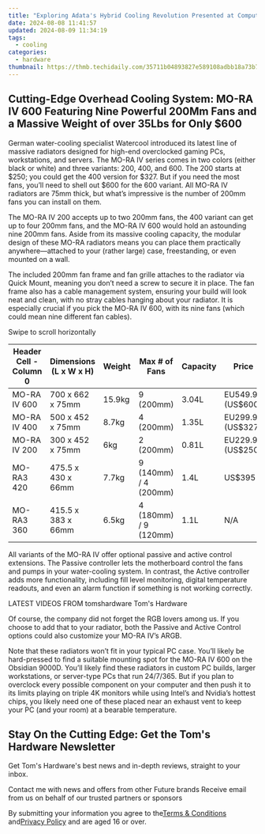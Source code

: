 ```yaml
---
title: "Exploring Adata's Hybrid Cooling Revolution Presented at Computex: Get Ready for Upcoming Powerful PSUs and Cutting-Edge PCIe SSD Technology"
date: 2024-08-08 11:41:57
updated: 2024-08-09 11:34:19
tags:
  - cooling
categories:
  - hardware
thumbnail: https://thmb.techidaily.com/35711b04893827e589108adbb18a73b7e3ecd093c90f2ad47957b85620005c06.png
---
```


## Cutting-Edge Overhead Cooling System: MO-RA IV 600 Featuring Nine Powerful 200Mm Fans and a Massive Weight of over 35Lbs for Only $600

German water-cooling specialist Watercool introduced its latest line of massive radiators designed for high-end overclocked gaming PCs, workstations, and servers. The MO-RA IV series comes in two colors (either black or white) and three variants: 200, 400, and 600\. The 200 starts at $250; you could get the 400 version for $327\. But if you need the most fans, you’ll need to shell out $600 for the 600 variant. All MO-RA IV radiators are 75mm thick, but what’s impressive is the number of 200mm fans you can install on them.

 The MO-RA IV 200 accepts up to two 200mm fans, the 400 variant can get up to four 200mm fans, and the MO-RA IV 600 would hold an astounding nine 200mm fans. Aside from its massive cooling capacity, the modular design of these MO-RA radiators means you can place them practically anywhere—attached to your (rather large) case, freestanding, or even mounted on a wall.

 The included 200mm fan frame and fan grille attaches to the radiator via Quick Mount, meaning you don’t need a screw to secure it in place. The fan frame also has a cable management system, ensuring your build will look neat and clean, with no stray cables hanging about your radiator. It is especially crucial if you pick the MO-RA IV 600, with its nine fans (which could mean nine different fan cables).

 Swipe to scroll horizontally

| Header Cell - Column 0 | Dimensions (L x W x H) | Weight | Max # of Fans         | Capacity | Price             |
| ---------------------- | ---------------------- | ------ | --------------------- | -------- | ----------------- |
| MO-RA IV 600           | 700 x 662 x 75mm       | 15.9kg | 9 (200mm)             | 3.04L    | EU549.95 (US$600) |
| MO-RA IV 400           | 500 x 452 x 75mm       | 8.7kg  | 4 (200mm)             | 1.35L    | EU299.95 (US$327) |
| MO-RA IV 200           | 300 x 452 x 75mm       | 6kg    | 2 (200mm)             | 0.81L    | EU229.95 (US$250) |
| MO-RA3 420             | 475.5 x 430 x 66mm     | 7.7kg  | 9 (140mm) / 4 (200mm) | 1.4L     | US$395            |
| MO-RA3 360             | 415.5 x 383 x 66mm     | 6.5kg  | 4 (180mm) / 9 (120mm) | 1.1L     | N/A               |

 All variants of the MO-RA IV offer optional passive and active control extensions. The Passive controller lets the motherboard control the fans and pumps in your water-cooling system. In contrast, the Active controller adds more functionality, including fill level monitoring, digital temperature readouts, and even an alarm function if something is not working correctly.

 LATEST VIDEOS FROM tomshardware Tom's Hardware

 Of course, the company did not forget the RGB lovers among us. If you choose to add that to your radiator, both the Passive and Active Control options could also customize your MO-RA IV’s ARGB.

 Note that these radiators won’t fit in your typical PC case. You’ll likely be hard-pressed to find a suitable mounting spot for the MO-RA IV 600 on the Obsidian 9000D. You’ll likely find these radiators in custom PC builds, larger workstations, or server-type PCs that run 24/7/365\. But if you plan to overclock every possible component on your computer and then push it to its limits playing on triple 4K monitors while using Intel’s and Nvidia’s hottest chips, you likely need one of these placed near an exhaust vent to keep your PC (and your room) at a bearable temperature.

## Stay On the Cutting Edge: Get the Tom's Hardware Newsletter

 Get Tom's Hardware's best news and in-depth reviews, straight to your inbox.

 Contact me with news and offers from other Future brands  Receive email from us on behalf of our trusted partners or sponsors

 By submitting your information you agree to the[Terms & Conditions](https://futureplc.com/terms-conditions/) and[Privacy Policy](https://futureplc.com/privacy-policy/) and are aged 16 or over.


<ins class="adsbygoogle"
     style="display:block"
     data-ad-format="autorelaxed"
     data-ad-client="ca-pub-7571918770474297"
     data-ad-slot="1223367746"></ins>



<ins class="adsbygoogle"
     style="display:block"
     data-ad-client="ca-pub-7571918770474297"
     data-ad-slot="8358498916"
     data-ad-format="auto"
     data-full-width-responsive="true"></ins>
